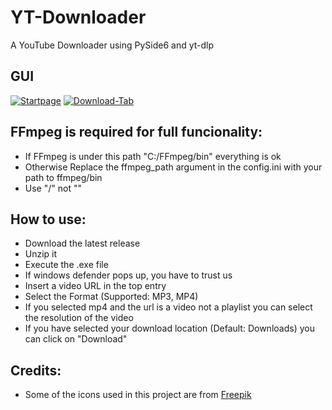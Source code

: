 # YT-Downloader
A YouTube Downloader using PySide6 and yt-dlp

## GUI
[![Startpage](https://raw.githubusercontent.com/JJSS-Johannes/YT-Downloader/main/.github/Startpage.png)](#readme)
[![Download-Tab](https://raw.githubusercontent.com/JJSS-Johannes/YT-Downloader/main/.github/Download.png)](#readme)

## FFmpeg is required for full funcionality:
- If FFmpeg is under this path "C:/FFmpeg/bin" everything is ok
- Otherwise Replace the ffmpeg_path argument in the config.ini with your path to ffmpeg/bin
- Use "/" not "\"

## How to use:
- Download the latest release
- Unzip it
- Execute the .exe file
- If windows defender pops up, you have to trust us
- Insert a video URL in the top entry
- Select the Format (Supported: MP3, MP4)
- If you selected mp4 and the url is a video not a playlist you can select the resolution of the video
- If you have selected your download location (Default: Downloads) you can click on "Download"

## Credits:
- Some of the icons used in this project are from [Freepik](https://www.freepik.com/)